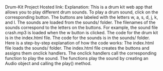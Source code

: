 Drum-Kit Project
Hosted link:
Explanation:
This is a drum kit web app that allows you to play different drum sounds.
To play a drum sound, click on the corresponding button. The buttons are labeled with the letters w, a, s, d, j, k, and l.
The sounds are loaded from the sounds/ folder. The filenames of the sounds correspond to the letters on the buttons.
For example, the sound file crash.mp3 is loaded when the w button is clicked.
The code for the drum kit is in the index.html file. The code for the sounds is in the sounds/ folder.
Here is a step-by-step explanation of how the code works:
The index.html file loads the sounds/ folder.
The index.html file creates the buttons and assigns them onclick handlers.
The onclick handlers call the corresponding function to play the sound.
The functions play the sound by creating an Audio object and calling the play() method.

